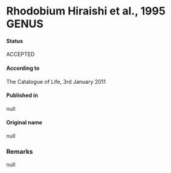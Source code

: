 # Rhodobium Hiraishi et al., 1995 GENUS

#### Status
ACCEPTED

#### According to
The Catalogue of Life, 3rd January 2011

#### Published in
null

#### Original name
null

### Remarks
null